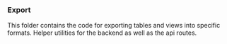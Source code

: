 ### Export

This folder contains the code for exporting tables and views into specific formats.
Helper utilities for the backend as well as the api routes.
